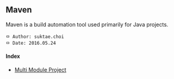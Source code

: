 ## Maven
Maven is a build automation tool used primarily for Java projects.

```
ㅁ Author: suktae.choi
ㅁ Date: 2016.05.24
```

#### Index
 - [Multi Module Project](https://github.com/agongi/study/tree/master/maven-gradle/multi-module-project/)
